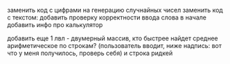﻿заменить код с цифрами на генерацию случнайных чисел
заменить код с текстом: добавить проверку корректности ввода слова
в начале добавить инфо про калькулятор

добавить еще 1 лвл - двумерный массив, кто быстрее найдет среднее арифметическое по строкам? (пользователь вводит, ниже надпись: вот что у меня получилось, проверь себя) и строка ридкей